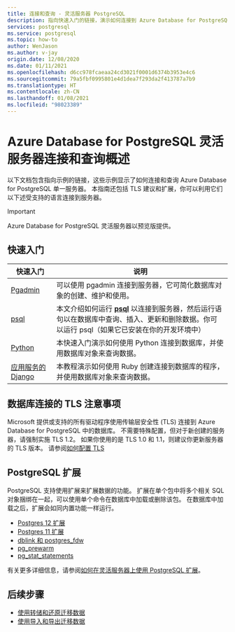 ```yaml
---
title: 连接和查询 - 灵活服务器 PostgreSQL
description: 指向快速入门的链接，演示如何连接到 Azure Database for PostgreSQL 灵活服务器并运行查询。
services: postgresql
ms.service: postgresql
ms.topic: how-to
author: WenJason
ms.author: v-jay
origin.date: 12/08/2020
ms.date: 01/11/2021
ms.openlocfilehash: d6cc978fcaeaa24cd3021f0001d6374b3953e4c6
ms.sourcegitcommit: 79a5fbf0995801e4d1dea7f293da2f413787a7b9
ms.translationtype: HT
ms.contentlocale: zh-CN
ms.lasthandoff: 01/08/2021
ms.locfileid: "98023389"
---
```

# <a name="connect-and-query-overview-for-azure-database-for-postgresql--flexible-server"></a>Azure Database for PostgreSQL 灵活服务器连接和查询概述

以下文档包含指向示例的链接，这些示例显示了如何连接和查询 Azure Database for PostgreSQL 单一服务器。 本指南还包括 TLS 建议和扩展，你可以利用它们以下述受支持的语言连接到服务器。

>[!IMPORTANT]
> Azure Database for PostgreSQL 灵活服务器以预览版提供。

## <a name="quickstarts"></a>快速入门

| 快速入门 | 说明 |
|---|---|
|[Pgadmin](https://www.pgadmin.org/)|可以使用 pgadmin 连接到服务器，它可简化数据库对象的创建、维护和使用。|
|[psql](./quickstart-create-server-cli.md#connect-using-postgresql-command-line-client)|本文介绍如何运行 [**psql**](https://www.postgresql.org/docs/current/static/app-psql.html) 以连接到服务器，然后运行语句以在数据库中查询、插入、更新和删除数据。你可以运行 psql（如果它已安装在你的开发环境中）|
|[Python](connect-python.md)|本快速入门演示如何使用 Python 连接到数据库，并使用数据库对象来查询数据。 |
|[应用服务的 Django](tutorial-django-app-service-postgres.md)|本教程演示如何使用 Ruby 创建连接到数据库的程序，并使用数据库对象来查询数据。|

## <a name="tls-considerations-for-database-connectivity"></a>数据库连接的 TLS 注意事项

Microsoft 提供或支持的所有驱动程序使用传输层安全性 (TLS) 连接到 Azure Database for PostgreSQL 中的数据库。 不需要特殊配置，但对于新创建的服务器，请强制实施 TLS 1.2。 如果你使用的是 TLS 1.0 和 1.1，则建议你更新服务器的 TLS 版本。 请参阅[如何配置 TLS](how-to-connect-tls-ssl.md)

## <a name="postgresql-extensions"></a>PostgreSQL 扩展

PostgreSQL 支持使用扩展来扩展数据的功能。 扩展在单个包中将多个相关 SQL 对象捆绑在一起，可以使用单个命令在数据库中加载或删除该包。 在数据库中加载之后，扩展会如同内置功能一样运行。

- [Postgres 12 扩展](./concepts-extensions.md#postgres-12-extensions)
- [Postgres 11 扩展](./concepts-extensions.md#postgres-11-extensions)
- [dblink 和 postgres_fdw](./concepts-extensions.md#dblink-and-postgres_fdw)
- [pg_prewarm](./concepts-extensions.md#pg_prewarm)
- [pg_stat_statements](./concepts-extensions.md#pg_stat_statements)

有关更多详细信息，请参阅[如何在灵活服务器上使用 PostgreSQL 扩展](concepts-extensions.md)。

## <a name="next-steps"></a>后续步骤

- [使用转储和还原迁移数据](../howto-migrate-using-dump-and-restore.md)
- [使用导入和导出迁移数据](../howto-migrate-using-export-and-import.md)
